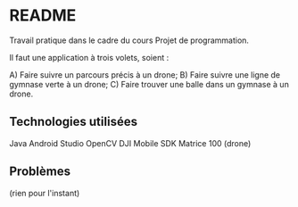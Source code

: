 # README #

Travail pratique dans le cadre du cours Projet de programmation.

Il faut une application à trois volets, soient : 

A) Faire suivre un parcours précis à un drone;
B) Faire suivre une ligne de gymnase verte à un drone;
C) Faire trouver une balle dans un gymnase à un drone.

## Technologies utilisées ##

Java
Android Studio
OpenCV
DJI Mobile SDK
Matrice 100 (drone)

## Problèmes ##

(rien pour l'instant)